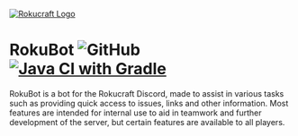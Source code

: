 [![Rokucraft Logo](https://i.imgur.com/aYs7lrA.png)](https://www.rokucraft.com/)

# RokuBot ![GitHub](https://img.shields.io/github/license/Aikovdp/RokuBot) [![Java CI with Gradle](https://github.com/Rokucraft/RokuBot/actions/workflows/gradle.yml/badge.svg)](https://github.com/Rokucraft/RokuBot/actions/workflows/gradle.yml)


RokuBot is a bot for the  Rokucraft Discord, made to assist in various tasks such as providing quick access to issues, links and other information. Most features are intended for internal use to aid in teamwork and further development of the server, but certain features are available to all players.

